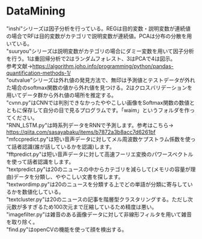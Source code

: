# DataMining
"inshi"シリーズは因子分析を行っている。REGは目的変数・説明変数が連続値の場合でRFは目的変数がカテゴリで説明変数が連続値。PCAは分布の分散を用いている。<br>
"suuryou"シリーズは説明変数がカテゴリの場合にダミー変数を用いて因子分析を行う。1は重回帰分析で2はランダムフォレスト、3はPCAで4は図示。<br>
参考文献→https://algorithm.joho.info/programming/python/pandas-quantification-methods-1/<br>
"outvalue"シリーズは外れ値の発見方法で、無印は予測値とテストデータが外れた場合のsoftmax関数の値から外れ値を見つける。2はクロスバリデーションを用いてデータ群から外れ値の場所を推定する。<br>
"cvnn.py"はCNNでは判別できなかったややこしい画像をSoftmax関数の数値とともに保存して自分の目で見るプログラムです。「waim」というフォルダを作ってください。<br>
"RNN_LSTM.py"は時系列データをRNNで予測します。参考はこちら→　https://qiita.com/sasayabaku/items/b7872a3b8acc7d6261bf<br>
"mfccpredict.py"は短い音声データに対してメル周波数ケプストラム係数を使って話者認識(誰が話しているかを認識)します。<br>
"fftpredict.py"は短い音声データに対して高速フーリエ変換のパワースペクトルを使って話者認識をします。<br>
"textpredict.py"は20のニュースの中からカテゴリを減らして(メモリの容量が理由)データを分類し、ややこしい文書を探します。<br>
"textwordimp.py"は20のニュースを分類する上でどの単語が分類に寄与しているかを数値化している。<br>
"textcluster.py"は20のニュースの記事を階層型クラスタリングする。ただし次元数が多すぎるため100次元まで圧縮しているため精度は悪い。<br>
"imagefilter.py"は雑音のある画像データに対して非線形フィルタを用いて雑音を取り除く。<br>
"find.py"はopenCVの機能を使って顔を検出する。
